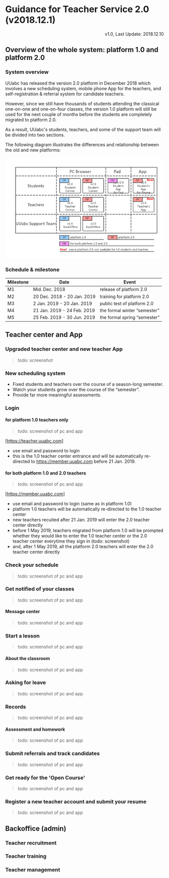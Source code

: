 # Guidance for Teacher Service 2.0 (v2018.12.1)

<link rel="stylesheet" href="https://yanwei.github.io/auto-number-title.css" />

<p align='right'>v1.0, Last Update: 2018.12.10</p>

## Overview of the whole system: platform 1.0 and platform 2.0

### System overview

UUabc has released the version 2.0 platform in December 2018 which involves a new scheduling system, mobile phone App for the teachers, and self-registration & referral system for candidate teachers.

However, since we still have thousands of students attending the classical one-on-one and one-on-four classes, the version 1.0 platform will still be used for the next couple of months before the students are completely migrated to platform 2.0.

As a result, UUabc's students, teachers, and some of the support team will be divided into two sections.

The following diagram illustrates the differences and relationship between the old and new platforms:

![system overview](system-overview.png)

### Schedule & milestone

|Milestone|Date|Event|
|---|---|---|
|M1|Mid. Dec. 2018|release of platform 2.0|
|M2|20 Dec. 2018 - 20 Jan. 2019|training for platform 2.0|
|M3|2 Jan. 2019 - 20 Jan. 2019|public test of platform 2.0|
|M4|21 Jan. 2019 - 24 Feb. 2019|the formal winter “semester”|
|M5|25 Feb. 2019 - 30 Jun. 2019|the formal spring “semester”|

## Teacher center and App

### Upgraded teacher center and new teacher App

> todo: screenshot

### New scheduling system

* Fixed students and teachers over the course of a season-long semester.
* Watch your students grow over the course of the “semester”.
* Provide far more meaningful assessments.

### Login

#### for platform 1.0 teachers only

> todo: screenshot of pc and app

[https://teacher.uuabc.com]

* use email and password to login
* this is the 1.0 teacher center entrance and will be automatically re-directed to https://member.uuabc.com before 21 Jan. 2019.

#### for both platform 1.0 and 2.0 teachers

> todo: screenshot of pc and app

[https://member.uuabc.com]

* use email and password to login (same as in platform 1.0)
* platform 1.0 teachers will be automatically re-directed to the 1.0 teacher center
* new teachers recuited after 21 Jan. 2019 will enter the 2.0 teacher center directly
* before 1 May 2019, teachers migrated from platform 1.0 will be prompted whether they would like to enter the 1.0 teacher center or the 2.0 teacher center everytime they sign in (todo: screenshot)
* and, after 1 May 2019, all the platform 2.0 teachers will enter the 2.0 teacher center directly

### Check your schedule

> todo: screenshot of pc and app

### Get notified of your classes

> todo: screenshot of pc and app

#### Message center

> todo: screenshot of pc and app

### Start a lesson

> todo: screenshot of pc and app

#### About the classroom

> todo: screenshot of pc and app

### Asking for leave

> todo: screenshot of pc and app

### Records

> todo: screenshot of pc and app

#### Assessment and homework

> todo: screenshot of pc and app

### Submit referrals and track candidates

> todo: screenshot of pc and app

### Get ready for the 'Open Course'

> todo: screenshot of pc and app

### Register a new teacher account and submit your resume

> todo: screenshot of pc and app

## Backoffice (admin)

### Teacher recruitment

### Teacher training

### Teacher management
